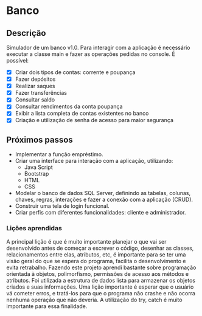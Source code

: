 # Banco

## Descrição
Simulador de um banco v1.0. Para interagir com a aplicação é necessário executar a classe main e fazer as operações pedidas no console.
É possível:
  - [x] Criar dois tipos de contas: corrente e poupança
  - [x] Fazer depósitos
  - [x] Realizar saques
  - [x] Fazer transferências
  - [x] Consultar saldo
  - [x] Consultar rendimentos da conta poupança
  - [x] Exibir a lista completa de contas existentes no banco
  - [x] Criação e utilização de senha de acesso para maior segurança

## Próximos passos
- Implementar a função empréstimo.
- Criar uma interface para interação com a aplicação, utilizando:
  - Java Script
  - Bootstrap
  - HTML
  - CSS
- Modelar o banco de dados SQL Server, definindo as tabelas, colunas, chaves, regras, interações e fazer a conexão com a aplicação (CRUD).
- Construir uma tela de login funcional.
- Criar perfis com diferentes funcionalidades: cliente e administrador.

### Lições aprendidas
A principal lição é que é muito importante planejar o que vai ser desenvolvido antes de começar a escrever o código, desenhar as classes, relacionamentos entre elas, atributos, etc, é importante para se ter uma visão geral do que se espera do programa, facilita o desenvolvimento e evita retrabalho.
Fazendo este projeto aprendi bastante sobre programação orientada à objetos, polimorfismo, permissões de acesso aos métodos e atributos.
Foi utilizada a estrutura de dados lista para armazenar os objetos criados e suas informações.
Uma lição importante é esperar que o usuário vá cometer erros, e tratá-los para que o programa não crashe e não ocorra nenhuma operação que não deveria. A utilização do try, catch é muito importante para essa finalidade.
